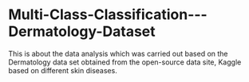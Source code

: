 # Multi-Class-Classification---Dermatology-Dataset
This is about the data analysis which was carried out based on the Dermatology data set obtained from the open-source data site, Kaggle based on different skin diseases.
